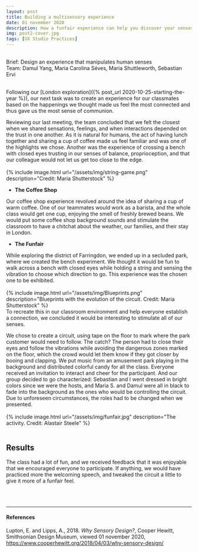 ```yaml
---
layout: post
title: Building a multisensory experience
date: 01 november 2020
description: How a funfair experience can help you discover your senses. 
img: post2-cover.jpg
tags: [UX Studio Practices] 
---
```


<p class="about-content-box"> <br> 
Brief: Design an experience that manipulates human senses
<BR>
Team: Damul Yang, Maria Carolina Séves, Maria Shuttleworth, Sebastian Ervi 
<br><br></p>

Following our [London exploration]({% post_url 2020-10-25-starting-the-year %}), our next task was to create an experience for our classmates based on the happenings we thought made us feel the most connected and thus gave us the most sense of communion.

Reviewing our last meeting, the team concluded that we felt the closest when we shared sensations, feelings, and when interactions depended on the trust in one another.  As it is natural for humans, the act of having lunch together and sharing a cup of coffee made us feel familiar and was one of the highlights we chose.  Another was the experience of crossing a bench with closed eyes trusting in our senses of balance, proprioception, and that our colleague would not let us get too close to the edge.
<br>
<br>
{% include image.html url="/assets/img/string-game.png" description="Credit: Maria Shutterstock" %}
<br>

* **The Coffee Shop**

Our coffee shop experience revolved around the idea of sharing a cup of warm coffee. One of our teammates would work as a barista, and the whole class would get one cup, enjoying the smell of freshly brewed beans. We would put some coffee shop background sounds and stimulate the classroom to have a chitchat about the weather, our families, and their stay in London.


* **The Funfair**

While exploring the district of Farringdon, we ended up in a secluded park, where we created the bench experiment. We thought it would be fun to walk across a bench with closed eyes while holding a string and sensing the vibration to choose which direction to go. This experience was the chosen one to be exhibited.
<br>
<br>
{% include image.html url="/assets/img/Blueprints.png" description="Blueprints with the evolution of the circuit. Credit: Maria Shutterstock" %}
<br>
To recreate this in our classroom environment and help everyone establish a connection, we concluded it would be interesting to stimulate all of our senses. 

We chose to create a circuit, using tape on the floor to mark where the park customer would need to follow. The catch? The person had to close their eyes and follow the vibrations while avoiding the dangerous zones marked on the floor, which the crowd would let them know if they got closer by booing and clapping. We put music from an amusement park playing in the background and distributed colorful candy for all the class. Everyone received an invitation to interact and cheer for the participant. And our group decided to go characterized: Sebastian and I went dressed in bright colors since we were the hosts, and Maria S. and Damul were all in black to fade into the background as the ones who would be controlling the circuit. Due to unforeseen circumstances, the roles had to be changed when we presented.
<br>
<br>
{% include image.html url="/assets/img/funfair.jpg" description="The activity. Credit: Alastair Steele" %}
<br>
<br>

## **Results**


The class had a lot of fun, and we received feedback that it was enjoyable that we encouraged everyone to participate. If anything, we would have practiced more the welcoming speech, and tweaked the circuit a little to give it more of a funfair feel.


<br>
<br>

***

#### References

Lupton, E. and Lipps, A., 2018. *Why Sensory Design?*, Cooper Hewitt, Smithsonian Design Museum, viewed 01 november 2020, <https://www.cooperhewitt.org/2018/04/03/why-sensory-design/> 





<!-- {% include image.html url="/assets/img/The_Human_Senses.jpg" description="My cat, Robert Downey Jr." %}

|![The human senses]({{site.baseurl}}/assets/img/The_Human_Senses.jpg)| 
|:--:| 
| *the human senses* | -->
